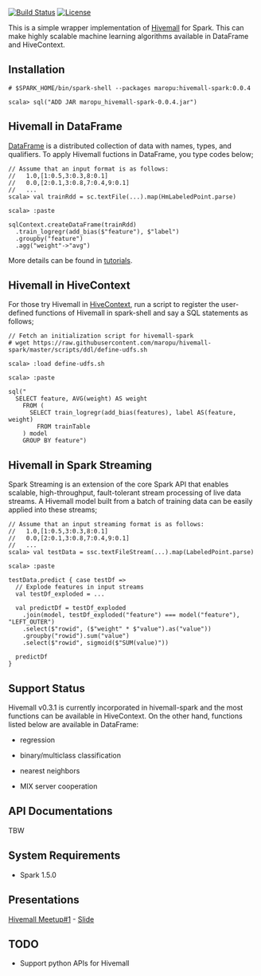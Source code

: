 [![Build Status](https://travis-ci.org/maropu/hivemall-spark.svg?branch=master)](https://travis-ci.org/maropu/hivemall-spark)
[![License](http://img.shields.io/:license-Apache_v2-blue.svg)](https://github.com/maropu/hivemall-spark/blob/master/LICENSE)

This is a simple wrapper implementation of [Hivemall](https://github.com/myui/hivemall/) for Spark.
This can make highly scalable machine learning algorithms available in DataFrame and HiveContext.

Installation
--------------------

```
# $SPARK_HOME/bin/spark-shell --packages maropu:hivemall-spark:0.0.4

scala> sql("ADD JAR maropu_hivemall-spark-0.0.4.jar")
```

Hivemall in DataFrame
--------------------
[DataFrame](https://spark.apache.org/docs/latest/sql-programming-guide.html#dataframes) is a distributed collection
of data with names, types, and qualifiers.
To apply Hivemall fuctions in DataFrame, you type codes below;

```
// Assume that an input format is as follows:
//   1.0,[1:0.5,3:0.3,8:0.1]
//   0.0,[2:0.1,3:0.8,7:0.4,9:0.1]
//   ...
scala> val trainRdd = sc.textFile(...).map(HmLabeledPoint.parse)

scala> :paste

sqlContext.createDataFrame(trainRdd)
  .train_logregr(add_bias($"feature"), $"label")
  .groupby("feature")
  .agg("weight"->"avg")
```

More details can be found in [tutorials](./tutorials).

Hivemall in HiveContext
--------------------
For those try Hivemall in [HiveContext](https://spark.apache.org/docs/latest/sql-programming-guide.html#hive-tables),
run a script to register the user-defined functions of Hivemall in spark-shell and
say a SQL statements as follows;

```
// Fetch an initialization script for hivemall-spark
# wget https://raw.githubusercontent.com/maropu/hivemall-spark/master/scripts/ddl/define-udfs.sh

scala> :load define-udfs.sh

scala> :paste

sql("
  SELECT feature, AVG(weight) AS weight
    FROM (
      SELECT train_logregr(add_bias(features), label AS(feature, weight)
        FROM trainTable
    ) model
    GROUP BY feature")
```

Hivemall in Spark Streaming
--------------------
Spark Streaming is an extension of the core Spark API that enables scalable,
high-throughput, fault-tolerant stream processing of live data streams.
A Hivemall model built from a batch of training data can be easily
applied into these streams;

```
// Assume that an input streaming format is as follows:
//   1.0,[1:0.5,3:0.3,8:0.1]
//   0.0,[2:0.1,3:0.8,7:0.4,9:0.1]
//   ...
scala> val testData = ssc.textFileStream(...).map(LabeledPoint.parse)

scala> :paste

testData.predict { case testDf =>
  // Explode features in input streams
  val testDf_exploded = ...

  val predictDf = testDf_exploded
    .join(model, testDf_exploded("feature") === model("feature"), "LEFT_OUTER")
    .select($"rowid", ($"weight" * $"value").as("value"))
    .groupby("rowid").sum("value")
    .select($"rowid", sigmoid($"SUM(value)"))

  predictDf
}

```

Support Status
--------------------
Hivemall v0.3.1 is currently incorporated in hivemall-spark and the most functions can be available in HiveContext.
On the other hand, functions listed below are available in DataFrame:

* regression

* binary/multiclass classification

* nearest neighbors

* MIX server cooperation

API Documentations
--------------------
TBW

System Requirements
--------------------

* Spark 1.5.0

Presentations
------------
[Hivemall Meetup#1](http://eventdots.jp/event/458208) - [Slide](http://www.slideshare.net/maropu0804/20150512-hivemall-meetup1)

TODO
--------------------

* Support python APIs for Hivemall
